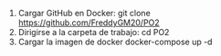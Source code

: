 1) Cargar GitHub en Docker:
git clone https://github.com/FreddyGM20/PO2
2) Dirigirse a la carpeta de trabajo:
cd PO2
3) Cargar la imagen de docker
docker-compose up -d
